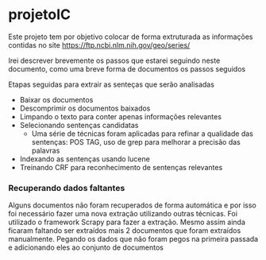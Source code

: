 # projetoIC

Este projeto tem por objetivo colocar de forma extruturada as informações contidas no site https://ftp.ncbi.nlm.nih.gov/geo/series/

Irei descrever brevemente os passos que estarei seguindo neste documento, como uma breve forma de documentos os passos seguidos


Etapas seguidas para extrair as senteças que serão analisadas

- Baixar os documentos
- Descomprimir os documentos baixados
- Limpando o texto para conter apenas informações relevantes
- Selecionando sentenças candidatas
    - Uma série de técnicas foram aplicadas para refinar a qualidade das sentenças: POS TAG, uso de grep para melhorar a precisão das palavras
- Indexando as sentenças usando lucene
- Treinando CRF para reconhecimento de sentenças relevantes



### Recuperando dados faltantes
Alguns documentos não foram recuperados de forma automática e por isso foi necessário fazer uma nova extração utilizando outras técnicas. Foi utilizado o framework Scrapy para fazer a extração. Mesmo assim ainda ficaram faltando ser extraídos mais 2 documentos que foram extraídos manualmente. 
Pegando os dados que não foram pegos na primeira passada e adicionando eles ao conjunto de documentos
